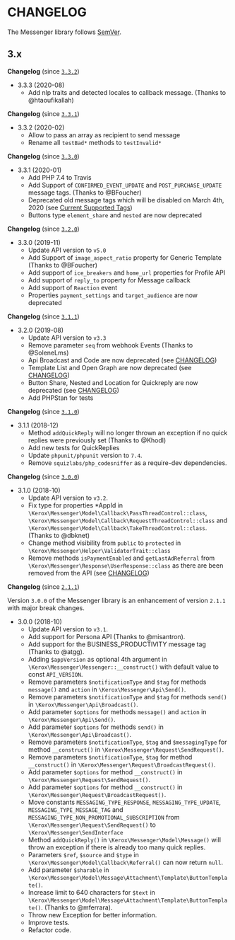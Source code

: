 # CHANGELOG

The Messenger library follows [SemVer](http://semver.org/).

## 3.x

**Changelog** (since [`3.3.2`](https://github.com/ker0x/messenger/compare/3.3.2...3.3.3))

- 3.3.3 (2020-08)
    - Add nlp traits and detected locales to callback message. (Thanks to @htaoufikallah)

**Changelog** (since [`3.3.1`](https://github.com/ker0x/messenger/compare/3.3.1...3.3.2))

- 3.3.2 (2020-02)
    - Allow to pass an array as recipient to send message
    - Rename all `testBad*` methods to `testInvalid*` 

**Changelog** (since [`3.3.0`](https://github.com/ker0x/messenger/compare/3.3.0...3.3.1))

- 3.3.1 (2020-01)
    - Add PHP 7.4 to Travis
    - Add Support of `CONFIRMED_EVENT_UPDATE` and `POST_PURCHASE_UPDATE` message tags. (Thanks to @BFoucher)
    - Deprecated old message tags which will be disabled on March 4th, 2020 (see [Current Supported Tags](https://developers.facebook.com/docs/messenger-platform/send-messages/message-tags#current_supported_tags))
    - Buttons type `element_share` and `nested` are now deprecated

**Changelog** (since [`3.2.0`](https://github.com/ker0x/messenger/compare/3.2.0...3.3.0))

- 3.3.0 (2019-11)
    - Update API version to `v5.0`
    - Add Support of `image_aspect_ratio` property for Generic Template (Thanks to @BFoucher)
    - Add support of `ice_breakers` and `home_url` properties for Profile API
    - Add support of `reply_to` property for Message callback
    - Add support of `Reaction` event
    - Properties `payment_settings` and `target_audience` are now deprecated
    
**Changelog** (since [`3.1.1`](https://github.com/ker0x/messenger/compare/3.1.1...3.2.0))

- 3.2.0 (2019-08)
    - Update API version to `v3.3`
    - Remove parameter `seq` from webhook Events (Thanks to @SoleneLms)
    - Api Broadcast and Code are now deprecated (see [CHANGELOG](https://developers.facebook.com/docs/messenger-platform/changelog))
    - Template List and Open Graph are now deprecated (see [CHANGELOG](https://developers.facebook.com/docs/messenger-platform/changelog))
    - Button Share, Nested and Location for Quickreply are now deprecated (see [CHANGELOG](https://developers.facebook.com/docs/messenger-platform/changelog))
    - Add PHPStan for tests

**Changelog** (since [`3.1.0`](https://github.com/ker0x/messenger/compare/3.1.0...3.1.1))

- 3.1.1 (2018-12)
    - Method `addQuickReply` will no longer thrown an exception if no quick replies were previously set (Thanks to @Khodl)
    - Add new tests for QuickReplies
    - Update `phpunit/phpunit` version to `7.4`.
    - Remove `squizlabs/php_codesniffer` as a require-dev dependencies.

**Changelog** (since [`3.0.0`](https://github.com/ker0x/messenger/compare/3.0.0...3.1.0))

- 3.1.0 (2018-10)
    - Update API version to `v3.2`.
    - Fix type for properties *AppId in `\Kerox\Messenger\Model\Callback\PassThreadControl::class`, `\Kerox\Messenger\Model\Callback\RequestThreadControl::class` and `\Kerox\Messenger\Model\Callback\TakeThreadControl::class`. (Thanks to @dbknet)
    - Change method visibility from `public` to `protected` in `\Kerox\Messenger\Helper\ValidatorTrait::class`
    - Remove methods `isPaymentEnabled` and `getLastAdReferral` from `\Kerox\Messenger\Response\UserResponse::class` as there are been removed from the API (see [CHANGELOG](https://developers.facebook.com/docs/graph-api/changelog/version3.1#messenger-platform))

**Changelog** (since [`2.1.1`](https://github.com/ker0x/messenger/compare/2.1.1...3.0.0))

Version `3.0.0` of the Messenger library is an enhancement of version `2.1.1` with major break changes.

- 3.0.0 (2018-10)
    - Update API version to `v3.1`.
    - Add support for Persona API (Thanks to @misantron).
    - Add support for the BUSINESS_PRODUCTIVITY message tag (Thanks to @atgg).
    - Adding `$appVersion` as optional 4th argument in `\Kerox\Messenger\Messenger::__construct()` with default value to const `API_VERSION`.
    - Remove parameters `$notificationType` and `$tag` for methods `message()` and `action` in `\Kerox\Messenger\Api\Send()`.
    - Remove parameters `$notificationType` and `$tag` for methods `send()` in `\Kerox\Messenger\Api\Broadcast()`.
    - Add parameter `$options` for methods `message()` and `action` in `\Kerox\Messenger\Api\Send()`.
    - Add parameter `$options` for methods `send()` in `\Kerox\Messenger\Api\Broadcast()`.
    - Remove parameters `$notificationType`, `$tag` and `$messagingType` for method `__construct()` in `\Kerox\Messenger\Request\SendRequest()`.
    - Remove parameters `$notificationType`, `$tag` for method `__construct()` in `\Kerox\Messenger\Request\BroadcastRequest()`.
    - Add parameter `$options` for method `__construct()` in `\Kerox\Messenger\Request\SendRequest()`.
    - Add parameter `$options` for method `__construct()` in `\Kerox\Messenger\Request\BroadcastRequest()`.
    - Move constants `MESSAGING_TYPE_RESPONSE`, `MESSAGING_TYPE_UPDATE`, `MESSAGING_TYPE_MESSAGE_TAG` and `MESSAGING_TYPE_NON_PROMOTIONAL_SUBSCRIPTION` from `\Kerox\Messenger\Request\SendRequest()` to `\Kerox\Messenger\SendInterface`
    - Method `addQuickReply()` in `\Kerox\Messenger\Model\Message()` will throw an exception if there is already too many quick replies.
    - Parameters `$ref`, `$source` and `$type` in `\Kerox\Messenger\Model\Callback\Referral()` can now return `null`.
    - Add parameter `$sharable` in `\Kerox\Messenger\Model\Message\Attachment\Template\ButtonTemplate()`.
    - Increase limit to 640 characters for `$text` in `\Kerox\Messenger\Model\Message\Attachment\Template\ButtonTemplate()`. (Thanks to @mferrara).
    - Throw new Exception for better information.
    - Improve tests.
    - Refactor code.
